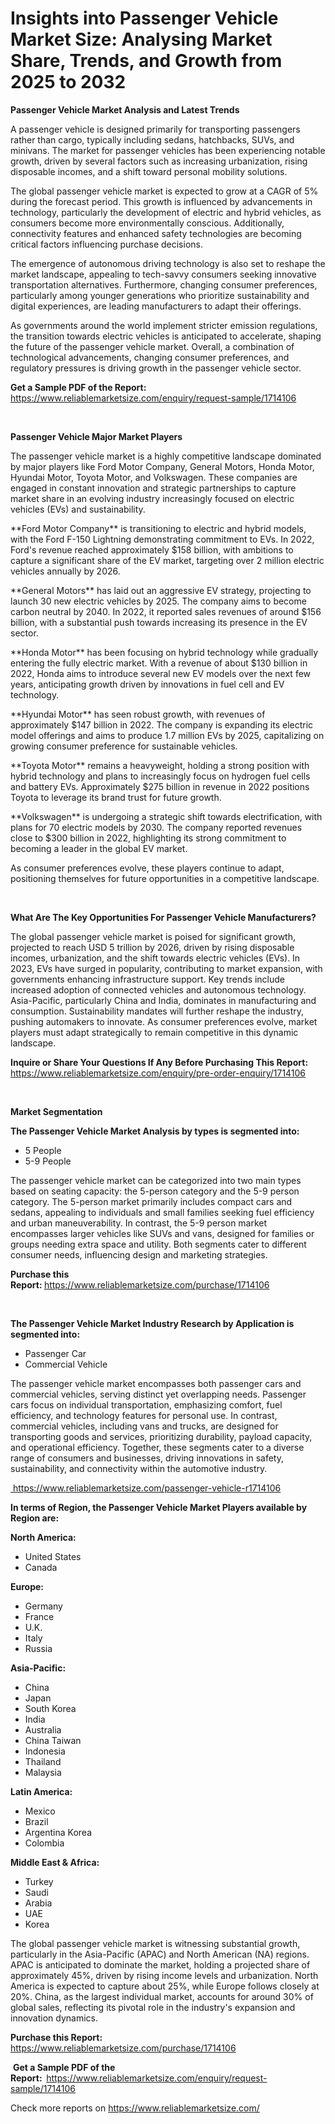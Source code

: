 <p><h1>Insights into Passenger Vehicle Market Size: Analysing Market Share, Trends, and Growth from 2025 to 2032</h1></p><p><strong>Passenger Vehicle Market Analysis and Latest Trends</strong></p>
<p><p>A passenger vehicle is designed primarily for transporting passengers rather than cargo, typically including sedans, hatchbacks, SUVs, and minivans. The market for passenger vehicles has been experiencing notable growth, driven by several factors such as increasing urbanization, rising disposable incomes, and a shift toward personal mobility solutions.</p><p>The global passenger vehicle market is expected to grow at a CAGR of 5% during the forecast period. This growth is influenced by advancements in technology, particularly the development of electric and hybrid vehicles, as consumers become more environmentally conscious. Additionally, connectivity features and enhanced safety technologies are becoming critical factors influencing purchase decisions. </p><p>The emergence of autonomous driving technology is also set to reshape the market landscape, appealing to tech-savvy consumers seeking innovative transportation alternatives. Furthermore, changing consumer preferences, particularly among younger generations who prioritize sustainability and digital experiences, are leading manufacturers to adapt their offerings.</p><p>As governments around the world implement stricter emission regulations, the transition towards electric vehicles is anticipated to accelerate, shaping the future of the passenger vehicle market. Overall, a combination of technological advancements, changing consumer preferences, and regulatory pressures is driving growth in the passenger vehicle sector.</p></p>
<p><strong>Get a Sample PDF of the Report:&nbsp;</strong> <a href="https://www.reliablemarketsize.com/enquiry/request-sample/1714106?utm_campaign=2445&utm_medium=2&utm_source=Github&utm_content=ia&utm_term=30032025&utm_id=passenger-vehicle">https://www.reliablemarketsize.com/enquiry/request-sample/1714106</a></p>
<p>&nbsp;</p>
<p><strong>Passenger Vehicle Major Market Players</strong></p>
<p><p>The passenger vehicle market is a highly competitive landscape dominated by major players like Ford Motor Company, General Motors, Honda Motor, Hyundai Motor, Toyota Motor, and Volkswagen. These companies are engaged in constant innovation and strategic partnerships to capture market share in an evolving industry increasingly focused on electric vehicles (EVs) and sustainability.</p><p>**Ford Motor Company** is transitioning to electric and hybrid models, with the Ford F-150 Lightning demonstrating commitment to EVs. In 2022, Ford's revenue reached approximately $158 billion, with ambitions to capture a significant share of the EV market, targeting over 2 million electric vehicles annually by 2026.</p><p>**General Motors** has laid out an aggressive EV strategy, projecting to launch 30 new electric vehicles by 2025. The company aims to become carbon neutral by 2040. In 2022, it reported sales revenues of around $156 billion, with a substantial push towards increasing its presence in the EV sector.</p><p>**Honda Motor** has been focusing on hybrid technology while gradually entering the fully electric market. With a revenue of about $130 billion in 2022, Honda aims to introduce several new EV models over the next few years, anticipating growth driven by innovations in fuel cell and EV technology.</p><p>**Hyundai Motor** has seen robust growth, with revenues of approximately $147 billion in 2022. The company is expanding its electric model offerings and aims to produce 1.7 million EVs by 2025, capitalizing on growing consumer preference for sustainable vehicles.</p><p>**Toyota Motor** remains a heavyweight, holding a strong position with hybrid technology and plans to increasingly focus on hydrogen fuel cells and battery EVs. Approximately $275 billion in revenue in 2022 positions Toyota to leverage its brand trust for future growth.</p><p>**Volkswagen** is undergoing a strategic shift towards electrification, with plans for 70 electric models by 2030. The company reported revenues close to $300 billion in 2022, highlighting its strong commitment to becoming a leader in the global EV market. </p><p>As consumer preferences evolve, these players continue to adapt, positioning themselves for future opportunities in a competitive landscape.</p></p>
<p>&nbsp;</p>
<p><strong>What Are The Key Opportunities For Passenger Vehicle Manufacturers?</strong></p>
<p><p>The global passenger vehicle market is poised for significant growth, projected to reach USD 5 trillion by 2026, driven by rising disposable incomes, urbanization, and the shift towards electric vehicles (EVs). In 2023, EVs have surged in popularity, contributing to market expansion, with governments enhancing infrastructure support. Key trends include increased adoption of connected vehicles and autonomous technology. Asia-Pacific, particularly China and India, dominates in manufacturing and consumption. Sustainability mandates will further reshape the industry, pushing automakers to innovate. As consumer preferences evolve, market players must adapt strategically to remain competitive in this dynamic landscape.</p></p>
<p><strong>Inquire or Share Your Questions If Any Before Purchasing This Report:</strong> <a href="https://www.reliablemarketsize.com/enquiry/pre-order-enquiry/1714106?utm_campaign=2445&utm_medium=2&utm_source=Github&utm_content=ia&utm_term=30032025&utm_id=passenger-vehicle">https://www.reliablemarketsize.com/enquiry/pre-order-enquiry/1714106</a></p>
<p>&nbsp;</p>
<p><strong>Market Segmentation</strong></p>
<p><strong>The Passenger Vehicle Market Analysis by types is segmented into:</strong></p>
<p><ul><li>5 People</li><li>5-9 People</li></ul></p>
<p><p>The passenger vehicle market can be categorized into two main types based on seating capacity: the 5-person category and the 5-9 person category. The 5-person market primarily includes compact cars and sedans, appealing to individuals and small families seeking fuel efficiency and urban maneuverability. In contrast, the 5-9 person market encompasses larger vehicles like SUVs and vans, designed for families or groups needing extra space and utility. Both segments cater to different consumer needs, influencing design and marketing strategies.</p></p>
<p><strong>Purchase this Report:&nbsp;</strong><a href="https://www.reliablemarketsize.com/purchase/1714106?utm_campaign=2445&utm_medium=2&utm_source=Github&utm_content=ia&utm_term=30032025&utm_id=passenger-vehicle">https://www.reliablemarketsize.com/purchase/1714106</a></p>
<p>&nbsp;</p>
<p><strong>The Passenger Vehicle Market Industry Research by Application is segmented into:</strong></p>
<p><ul><li>Passenger Car</li><li>Commercial Vehicle</li></ul></p>
<p><p>The passenger vehicle market encompasses both passenger cars and commercial vehicles, serving distinct yet overlapping needs. Passenger cars focus on individual transportation, emphasizing comfort, fuel efficiency, and technology features for personal use. In contrast, commercial vehicles, including vans and trucks, are designed for transporting goods and services, prioritizing durability, payload capacity, and operational efficiency. Together, these segments cater to a diverse range of consumers and businesses, driving innovations in safety, sustainability, and connectivity within the automotive industry.</p></p>
<p><a href="https://www.reliablemarketsize.com/passenger-vehicle-r1714106?utm_campaign=2445&utm_medium=2&utm_source=Github&utm_content=ia&utm_term=30032025&utm_id=passenger-vehicle">&nbsp;https://www.reliablemarketsize.com/passenger-vehicle-r1714106</a></p>
<p><strong>In terms of Region, the Passenger Vehicle Market Players available by Region are:</strong></p>
<p>
    <p> <strong> North America: </strong>
        <ul>
            <li>United States</li>
            <li>Canada</li>
        </ul>
        </p> 
    <p> <strong> Europe: </strong>
        <ul>
            <li>Germany</li>
            <li>France</li>
            <li>U.K.</li>
            <li>Italy</li>
            <li>Russia</li>
        </ul>
        </p> 
    <p> <strong> Asia-Pacific: </strong>
        <ul>
            <li>China</li>
            <li>Japan</li>
            <li>South Korea</li>
            <li>India</li>
            <li>Australia</li>
            <li>China Taiwan</li>
            <li>Indonesia</li>
            <li>Thailand</li>
            <li>Malaysia</li>
        </ul>
        </p> 
    <p> <strong> Latin America: </strong>
        <ul>
            <li>Mexico</li>
            <li>Brazil</li>
            <li>Argentina Korea</li>
            <li>Colombia</li>
        </ul>
        </p> 
    <p> <strong> Middle East & Africa: </strong>
        <ul>
            <li>Turkey</li>
            <li>Saudi</li>
            <li>Arabia</li>
            <li>UAE</li>
            <li>Korea</li>
        </ul>
    </p>
    </p>
<p><p>The global passenger vehicle market is witnessing substantial growth, particularly in the Asia-Pacific (APAC) and North American (NA) regions. APAC is anticipated to dominate the market, holding a projected share of approximately 45%, driven by rising income levels and urbanization. North America is expected to capture about 25%, while Europe follows closely at 20%. China, as the largest individual market, accounts for around 30% of global sales, reflecting its pivotal role in the industry's expansion and innovation dynamics.</p></p>
<p><strong>Purchase this Report: </strong><a href="https://www.reliablemarketsize.com/purchase/1714106?utm_campaign=2445&utm_medium=2&utm_source=Github&utm_content=ia&utm_term=30032025&utm_id=passenger-vehicle">https://www.reliablemarketsize.com/purchase/1714106</a></p>
<p>&nbsp;<strong>Get a Sample PDF of the Report:&nbsp;&nbsp;</strong><a href="https://www.reliablemarketsize.com/enquiry/request-sample/1714106?utm_campaign=2445&utm_medium=2&utm_source=Github&utm_content=ia&utm_term=30032025&utm_id=passenger-vehicle">https://www.reliablemarketsize.com/enquiry/request-sample/1714106</a></p>
<p><strong></strong></p>
<p>Check more reports on <a href="https://www.reliablemarketsize.com/?utm_campaign=2445&utm_medium=2&utm_source=Github&utm_content=ia&utm_term=30032025&utm_id=passenger-vehicle">https://www.reliablemarketsize.com/</a></p>